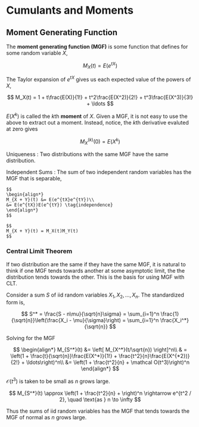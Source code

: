 #  Cumulants and Moments

## Moment Generating Function

The **moment generating function (MGF)** is some function that defines for some random variable $X$,

$$
M_X(t) = E(e^{tX})
$$

The Taylor expansion of $e^{tX}$ gives us each expected value of the powers of $X$,

$$
M_X(t) = 1 + t\frac{E(X)}{1!} + t^2\frac{E(X^2)}{2!} + t^3\frac{E(X^3)}{3!} + \ldots
$$

$E(X^k)$ is called the $k$th **moment** of $X$. Given a MGF, it is not easy to use the above to extract out a moment. Instead, notice, the $k$th derivative evaluted at zero gives

$$
M_X^{(k)}(0) = E(X^k)
$$

Uniqueness
: Two distributions with the same MGF have the same distribution.

Independent Sums
: The sum of two independent random variables has the MGF that is separable,

	$$
	\begin{align*}
	M_{X + Y}(t) &= E(e^{tX}e^{tY})\\
	&= E(e^{tX})E(e^{tY}) \tag{independence}
	\end{align*}
	$$

	$$
	M_{X + Y}(t) = M_X(t)M_Y(t)
	$$

### Central Limit Theorem

If two distribution are the same if they have the same MGF, it is natural to think if one MGF tends towards another at some asymptotic limit, the the distribution tends towards the other. This is the basis for using MGF with CLT.

Consider a sum $S$ of iid random variables $X_1, X_2, \ldots, X_n$. The standardized form is,

$$
S^* = \frac{S - n\mu}{\sqrt{n}\sigma} = \sum_{i=1}^n \frac{1}{\sqrt{n}}\left(\frac{X_i - \mu}{\sigma}\right) = \sum_{i=1}^n \frac{X_i^*}{\sqrt{n}}
$$

Solving for the MGF

$$
\begin{align*}
M_{S^*}(t) &= \left[ M_{X^*}(t/\sqrt{n}) \right]^n\\
& = \left(1 + \frac{t}{\sqrt{n}}\frac{E(X^*)}{1!} + \frac{t^2}{n}\frac{E(X^{*2})}{2!} + \ldots\right)^n\\
&= \left(1 + \frac{t^2}{n} + \mathcal O(t^3)\right)^n
\end{align*}
$$

$\mathcal O(t^3)$ is taken to be small as $n$ grows large.

$$
M_{S^*}(t) \approx \left(1 + \frac{t^2}{n} + \right)^n \rightarrow e^{t^2 / 2}, \quad \text{as } n \to \infty
$$

Thus the sums of iid random variables has the MGF that tends towards the MGF of normal as $n$ grows large.